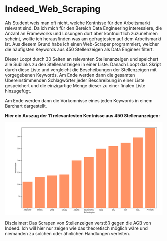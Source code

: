 # Indeed_Web_Scraping

Als Student weis man oft nicht, welche Kentnisse für den Arbeitsmarkt relevant sind. Da ich mich für den Bereich Data Engineering interessiere, die Anzahl an Frameworks und Lösungen dort aber kontnuirtlich zuzunehmen scheint, wollte ich herausfinden was am gefragtesten auf dem Arbeitsmarkt ist. 
Aus diesem Grund habe ich einen Web-Scraper programmiert, welcher die häufigsten Keywords aus 450 Stellenzeigen als Data Engineer filtert. 

Dieser Loopt durch 30 Seiten an relevanten Stellenanzeigen und speichert alle Sublinks zu den Stellenanzeigen in einer Liste. 
Danach Loopt das Skript durch diese Liste und vergleicht die Bescheibungen der Stellenzeigen mit vorgegebenen Keywords. Am Ende werden dann die gesamten Übereinstimmenden Schlagwörter jeder Beschreibung in einer Liste gespeichert und die einzigartige Menge dieser zu einer finalen Liste hinzugefügt. 

Am Ende werden dann die Vorkomnisse eines jeden Keywords in einem Barchart dargestellt. 

**Hier ein Auszug der 11 relevantesten Kentnisse aus 450 Stellenanzeigen:**  

![a](plot_12.png)



Disclaimer:
Das Scrapen von Stellenzeigen verstöß gegen die AGB von Indeed. Ich will hier nur zeigen wie das theoretisch möglich wäre und niemanden zu solchen oder ähnlichen Handlungen verleiten. 

